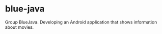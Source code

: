blue-java
=========

Group BlueJava. Developing an Android application that shows information about movies.
